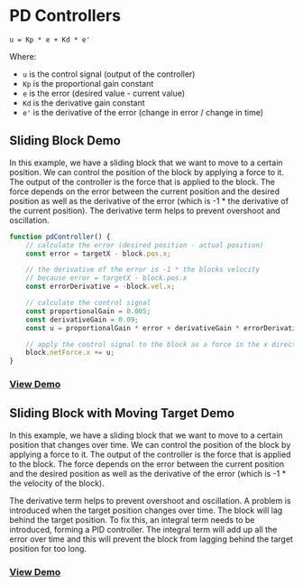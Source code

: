 # PD Controllers
```
u = Kp * e + Kd * e'
```
Where:
- `u` is the control signal (output of the controller)
- `Kp` is the proportional gain constant
- `e` is the error (desired value - current value)
- `Kd` is the derivative gain constant
- `e'` is the derivative of the error (change in error / change in time)

## Sliding Block Demo
In this example, we have a sliding block that we want to move to a certain position. We can control the position of the block by applying a force to it. The output of the controller is the force that is applied to the block. The force depends on the error between the current position and the desired position as well as the derivative of the error (which is -1 * the derivative of the current position). The derivative term helps to prevent overshoot and oscillation.

```javascript
function pdController() {
    // calculate the error (desired position - actual position)
    const error = targetX - block.pos.x;

    // the derivative of the error is -1 * the blocks velocity
    // because error = targetX - block.pos.x
    const errorDerivative = -block.vel.x;

    // calculate the control signal
    const proportionalGain = 0.005;
    const derivativeGain = 0.09;
    const u = proportionalGain * error + derivativeGain * errorDerivative;

    // apply the control signal to the block as a force in the x direction
    block.netForce.x += u;
}
```

### [View Demo](./Sliding-Block.html)

## Sliding Block with Moving Target Demo
In this example, we have a sliding block that we want to move to a certain position that changes over time. We can control the position of the block by applying a force to it. The output of the controller is the force that is applied to the block. The force depends on the error between the current position and the desired position as well as the derivative of the error (which is -1 * the velocity of the block). 

The derivative term helps to prevent overshoot and oscillation. A problem is introduced when the target position changes over time. The block will lag behind the target position. To fix this, an integral term needs to be introduced, forming a PID controller. The integral term will add up all the error over time and this will prevent the block from lagging behind the target position for too long.

### [View Demo](./Sliding-Block-Moving-Target.html)
